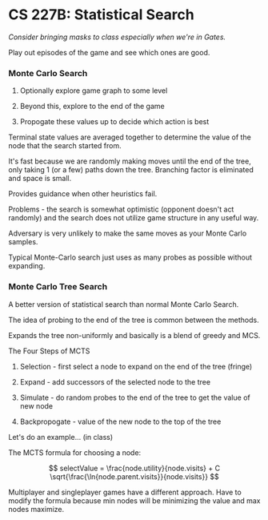 # CS 227B: Statistical Search

*Consider bringing masks to class especially when we're in Gates.*

Play out episodes of the game and see which ones are good.

### Monte Carlo Search

1. Optionally explore game graph to some level

2. Beyond this, explore to the end of the game

3. Propogate these values up to decide which action is best

Terminal state values are averaged together to determine the value of the node that the search started from.

It's fast because we are randomly making moves until the end of the tree, only taking 1 (or a few) paths down the tree. Branching factor is eliminated and space is small.

Provides guidance when other heuristics fail.

Problems - the search is somewhat optimistic (opponent doesn't act randomly) and the search does not utilize game structure in any useful way.

Adversary is very unlikely to make the same moves as your Monte Carlo samples.

Typical Monte-Carlo search just uses as many probes as possible without expanding.

### Monte Carlo Tree Search

A better version of statistical search than normal Monte Carlo Search.

The idea of probing to the end of the tree is common between the methods.

Expands the tree non-uniformly and basically is a blend of greedy and MCS.

The Four Steps of MCTS

1. Selection - first select a node to expand on the end of the tree (fringe)

2. Expand - add successors of the selected node to the tree

3. Simulate - do random probes to the end of the tree to get the value of new node

4. Backpropogate - value of the new node to the top of the tree

Let's do an example... (in class)

The MCTS formula for choosing a node:

$$
selectValue = \frac{node.utility}{node.visits} + C \sqrt{\frac{\ln{node.parent.visits}}{node.visits}}
$$

Multiplayer and singleplayer games have a different approach. Have to modify the formula because min nodes will be minimizing the value and max nodes maximize.
